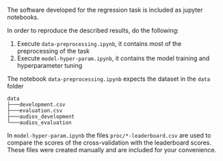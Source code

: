 The software developed for the regression task is included as jupyter notebooks.

In order to reproduce the described results, do the following:

1. Execute ```data-preprocessing.ipynb```, it contains most of the preprocessing of the task
2. Execute  ```model-hyper-param.ipynb```, it contains the model training and hyperparameter tuning

The notebook `data-preprocessing.ipynb` expects the dataset in the `data` folder 

```
data
├───development.csv
├───evaluation.csv
├───audios_development
└───audios_evaluation
```

In `model-hyper-param.ipynb` the files `proc/*-leaderboard.csv` are used to compare the scores of the cross-validation with the leaderboard scores. These files were created manually and are included for your convenience.